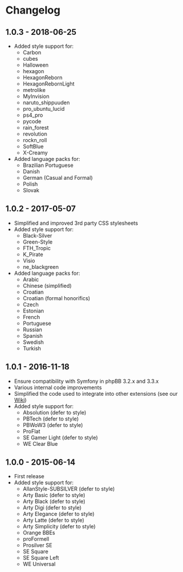# Changelog

## 1.0.3 - 2018-06-25

- Added style support for:
    - Carbon
    - cubes
    - Halloween
    - hexagon
    - HexagonReborn
    - HexagonRebornLight
    - metrolike
    - MyInvision
    - naruto_shippuuden
    - pro_ubuntu_lucid
    - ps4_pro
    - pycode
    - rain_forest
    - revolution
    - rockn_roll
    - SoftBlue
    - X-Creamy
- Added language packs for:
	- Brazilian Portuguese
	- Danish
	- German (Casual and Formal)
	- Polish
	- Slovak

## 1.0.2 - 2017-05-07

- Simplified and improved 3rd party CSS stylesheets
- Added style support for:
    - Black-Silver
    - Green-Style
    - FTH_Tropic	
    - K_Pirate
    - Visio
    - ne_blackgreen
- Added language packs for:
	- Arabic
	- Chinese (simplified)
	- Croatian
	- Croatian (formal honorifics)
	- Czech
	- Estonian
	- French
	- Portuguese
	- Russian
	- Spanish
	- Swedish
	- Turkish	
    
## 1.0.1 - 2016-11-18

- Ensure compatibility with Symfony in phpBB 3.2.x and 3.3.x
- Various internal code improvements
- Simplified the code used to integrate into other extensions (see our [Wiki](https://github.com/phpbb-extensions/collapsible-categories/wiki))
- Added style support for:
    - Absolution (defer to style)
    - PBTech (defer to style)
    - PBWoW3 (defer to style)
    - ProFlat
    - SE Gamer Light (defer to style)
    - WE Clear Blue

## 1.0.0 - 2015-06-14

- First release
- Added style support for:
    - AllanStyle-SUBSILVER (defer to style)
    - Arty Basic (defer to style)
    - Arty Black (defer to style)
    - Arty Digi (defer to style)
    - Arty Elegance (defer to style)
    - Arty Latte (defer to style)
    - Arty Simplicity (defer to style)
    - Orange BBEs
    - proFormell
    - Prosilver SE
    - SE Square
    - SE Square Left
    - WE Universal
